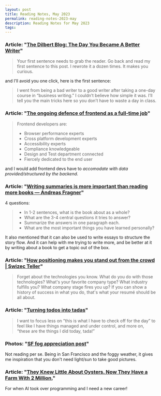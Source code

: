 ```yaml
---
layout: post
title: Reading Notes, May 2023
permalink: reading-notes-2023-may
description: Reading Notes for May 2023
tags:
---
```


### Article: "[The Dilbert Blog: The Day You Became A Better Writer](https://dilbertblog.typepad.com/the_dilbert_blog/2007/06/the_day_you_bec.html)"

> Your first sentence needs to grab the reader. Go back and read my first sentence to this post. I rewrote it a dozen times. It makes you curious.

and I'll avoid you one click, here is the first sentence:

> I went from being a bad writer to a good writer after taking a one-day course in “business writing.” I couldn’t believe how simple it was. I’ll tell you the main tricks here so you don’t have to waste a day in class.

### Article: "[The ongoing defence of frontend as a full-time job](https://christianheilmann.com/2023/05/09/the-ongoing-defence-of-frontend-as-a-full-time-job/)"

> Frontend developers are:
>
> - Browser performance experts
> - Cross platform development experts
> - Accessibility experts
> - Compliance knowledgeable
> - Design and Test department connected
> - Fiercely dedicated to the end user

and I would add frontend devs have to _accomodate with data provided/structured by the backend_.

### Article: "[Writing summaries is more important than reading more books — Andreas Fragner](https://www.andreasfragner.com/writing/writing-summaries)"

4 questions:

> - In 1-2 sentences, what is the book about as a whole?
> - What are the 3-4 central questions it tries to answer?
> - Summarize the answers in one paragraph each.
> - What are the most important things you have learned personally?

It also mentioned that it can also be used to write essays to structure the story flow. And it can help with me trying to write more, and be better at it by writing about a book to get a topic out of the box.

### Article: "[How positioning makes you stand out from the crowd | Swizec Teller](https://swizec.com/blog/how-positioning-makes-you-stand-out-from-the-crowd/)"

> Forget about the technologies you know. What do you do with those technologies? What's your favorite company type? What industry fulfills you? What company stage fires you up?
> If you can show a history of success in what you do, that's what your resumé should be all about.

### Article: "[Turning todos into tadas](https://blog.cassidoo.co/post/todo-tada/)"

> I want to focus less on “this is what I have to check off for the day” to feel like I have things managed and under control, and more on, “these are the things I did today, tada!”

### Photos: "[SF fog appreciation post](https://www.reddit.com/r/sanfrancisco/comments/13tdhhq/sf_fog_appreciation_post/)"

Not reading per se. Being in San Francisco and the foggy weather, it gives me inspiration that you don't need light/sun to take good pictures.

### Article: "[They Knew Little About Oysters. Now They Have a Farm With 2 Million.](https://www.nytimes.com/2023/05/26/realestate/little-ram-oyster-long-island.html)"

For when AI took over programming and I need a new career!
